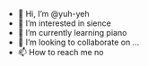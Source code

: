 - 👋 Hi, I’m @yuh-yeh
- 👀 I’m interested in sience
- 🌱 I’m currently learning piano
- 💞️ I’m looking to collaborate on ...
- 📫 How to reach me no

<!---
yuh-yeh/yuh-yeh is a ✨ special ✨ repository because its `README.md` (this file) appears on your GitHub profile.
You can click the Preview link to take a look at your changes.
--->
